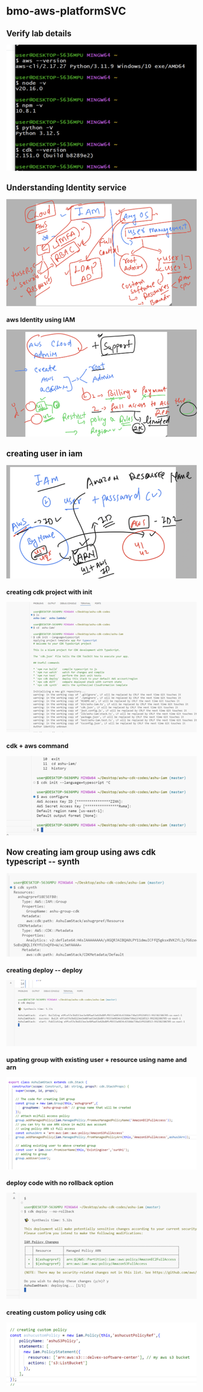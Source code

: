 # bmo-aws-platformSVC

## Verify lab details 

<img src="lab1.png">

## Understanding Identity service 

<img src="id1.png">

### aws Identity using IAM 

<img src="id2.png">

## creating user in iam 

<img src="id4.png">


### creating cdk project with init 

<img src="cdk1.png">

### cdk + aws command 

<img src="cdk2.png">

## Now creating iam group using aws cdk typescript  -- synth 

<img src="iam1.png">

### creating deploy -- deploy 

<img src="iam2.png">

### upating group with existing user + resource using name and arn 

<img src="iamcdkcode.png">


### deploy code with no rollback option 

<img src="noroll.png">

### creating custom policy using cdk 

<img src="pol1.png">


